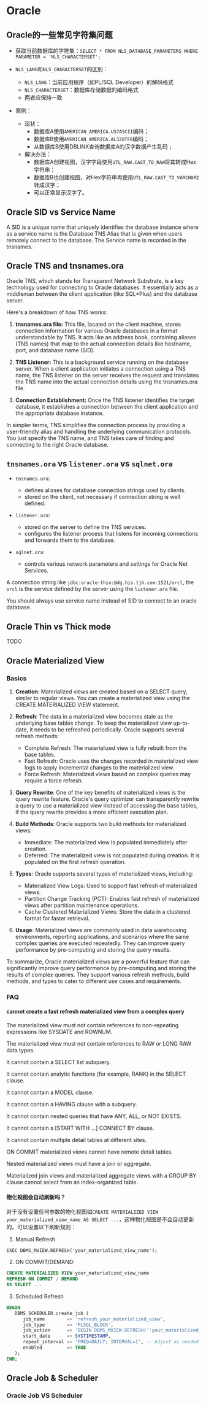 # Oracle

## Oracle的一些常见字符集问题

- 获取当前数据库的字符集：`SELECT * FROM NLS_DATABASE_PARAMETERS WHERE PARAMETER = 'NLS_CHARACTERSET';`

- `NLS_LANG`和`NLS_CHARACTERSET`的区别：
  - `NLS_LANG`：当前应用程序（如PL/SQL Developer）的解码格式
  - `NLS_CHARACTERSET`：数据库存储数据的编码格式
  - 两者应保持一致

- 案例：
  - 现状：
    - 数据库A使用`AMERICAN_AMERICA.US7ASCII`编码；
    - 数据库B使用`AMERICAN_AMERICA.AL32UTF8`编码；
    - 从数据库B使用DBLINK查询数据库A的汉字数据产生乱码；
  - 解决办法：
    - 数据库A创建视图，汉字字段使用`UTL_RAW.CAST_TO_RAW`将其转成Hex字符串；
    - 数据库B也创建视图，对Hex字符串再使用`UTL_RAW.CAST_TO_VARCHAR2`转成汉字；
    - 可以正常显示汉字了。

## Oracle SID vs Service Name

A SID is a unique name that uniquely identifies the database instance where as a service name is the Database TNS Alias that is given when users remotely connect to the database. The Service name is recorded in the tnsnames.

## Oracle TNS and tnsnames.ora

Oracle TNS, which stands for Transparent Network Substrate, is a key technology used for connecting to Oracle databases. It essentially acts as a middleman between the client application (like SQL*Plus) and the database server. 

Here's a breakdown of how TNS works:

1. **tnsnames.ora file:** This file, located on the client machine, stores connection information for various Oracle databases in a format understandable by TNS. It acts like an address book, containing aliases (TNS names) that map to the actual connection details like hostname, port, and database name (SID).

2. **TNS Listener:** This is a background service running on the database server. When a client application initiates a connection using a TNS name, the TNS listener on the server receives the request and translates the TNS name into the actual connection details using the tnsnames.ora file.

3. **Connection Establishment:** Once the TNS listener identifies the target database, it establishes a connection between the client application and the appropriate database instance.

In simpler terms, TNS simplifies the connection process by providing a user-friendly alias and handling the underlying communication protocols. You just specify the TNS name, and TNS takes care of finding and connecting to the right Oracle database.

## `tnsnames.ora` vs `listener.ora` vs `sqlnet.ora`

- `tnsnames.ora`:
  - defines aliases for database connection strings used by clients.
  - stored on the client, not necessary if connection string is well defined.

- `listener.ora`:
  - stored on the server to define the TNS services.
  - configures the listener process that listens for incoming connections and forwards them to the database.

- `sqlnet.ora`:
  - controls various network parameters and settings for Oracle Net Services.

A connection string like `jdbc:oracle:thin:@dg.his.tjh.com:1521/orcl`, the `orcl` is the service defined by the server using the `listener.ora` file.

You should always use service name instead of SID to connect to an oracle database.

## Oracle Thin vs Thick mode

TODO


## Oracle Materialized View

### Basics

1. **Creation**: Materialized views are created based on a SELECT query, similar to regular views. You can create a materialized view using the CREATE MATERIALIZED VIEW statement.

2. **Refresh**: The data in a materialized view becomes stale as the underlying base tables change. To keep the materialized view up-to-date, it needs to be refreshed periodically. Oracle supports several refresh methods:
   - Complete Refresh: The materialized view is fully rebuilt from the base tables.
   - Fast Refresh: Oracle uses the changes recorded in materialized view logs to apply incremental changes to the materialized view.
   - Force Refresh: Materialized views based on complex queries may require a force refresh.

3. **Query Rewrite**: One of the key benefits of materialized views is the query rewrite feature. Oracle's query optimizer can transparently rewrite a query to use a materialized view instead of accessing the base tables, if the query rewrite provides a more efficient execution plan.

4. **Build Methods**: Oracle supports two build methods for materialized views:
   - Immediate: The materialized view is populated immediately after creation.
   - Deferred: The materialized view is not populated during creation. It is populated on the first refresh operation.

5. **Types**: Oracle supports several types of materialized views, including:
   - Materialized View Logs: Used to support fast refresh of materialized views.
   - Partition Change Tracking (PCT): Enables fast refresh of materialized views after partition maintenance operations.
   - Cache Clustered Materialized Views: Store the data in a clustered format for faster retrieval.

6. **Usage**: Materialized views are commonly used in data warehousing environments, reporting applications, and scenarios where the same complex queries are executed repeatedly. They can improve query performance by pre-computing and storing the query results.

To summarize, Oracle materialized views are a powerful feature that can significantly improve query performance by pre-computing and storing the results of complex queries. They support various refresh methods, build methods, and types to cater to different use cases and requirements.

### FAQ

#### cannot create a fast refresh materialized view from a complex query

The materialized view must not contain references to non-repeating expressions like SYSDATE and ROWNUM.

The materialized view must not contain references to RAW or LONG RAW data types.

It cannot contain a SELECT list subquery.

It cannot contain analytic functions (for example, RANK) in the SELECT clause.

It cannot contain a MODEL clause.

It cannot contain a HAVING clause with a subquery.

It cannot contain nested queries that have ANY, ALL, or NOT EXISTS.

It cannot contain a [START WITH …] CONNECT BY clause.

It cannot contain multiple detail tables at different sites.

ON COMMIT materialized views cannot have remote detail tables.

Nested materialized views must have a join or aggregate.

Materialized join views and materialized aggregate views with a GROUP BY clause cannot select from an index-organized table.

#### 物化视图会自动刷新吗？

对于没有设置任何参数的物化视图如`CREATE MATERIALIZED VIEW your_materialized_view_name AS SELECT ...`，这种物化视图是不会自动更新的。可以设置以下刷新规则：

1. Manual Refresh

`EXEC DBMS_MVIEW.REFRESH('your_materialized_view_name');`

2. ON COMMIT/DEMAND:

``` sql
CREATE MATERIALIZED VIEW your_materialized_view_name
REFRESH ON COMMIT / DEMAND
AS SELECT ...
```

3. Scheduled Refresh

``` sql
BEGIN
   DBMS_SCHEDULER.create_job (
      job_name        => 'refresh_your_materialized_view',
      job_type        => 'PLSQL_BLOCK',
      job_action      => 'BEGIN DBMS_MVIEW.REFRESH(''your_materialized_view_name''); END;',
      start_date      => SYSTIMESTAMP,
      repeat_interval => 'FREQ=DAILY; INTERVAL=1', -- Adjust as needed
      enabled         => TRUE
   );
END;
```

## Oracle Job & Scheduler

### Oracle Job VS Scheduler